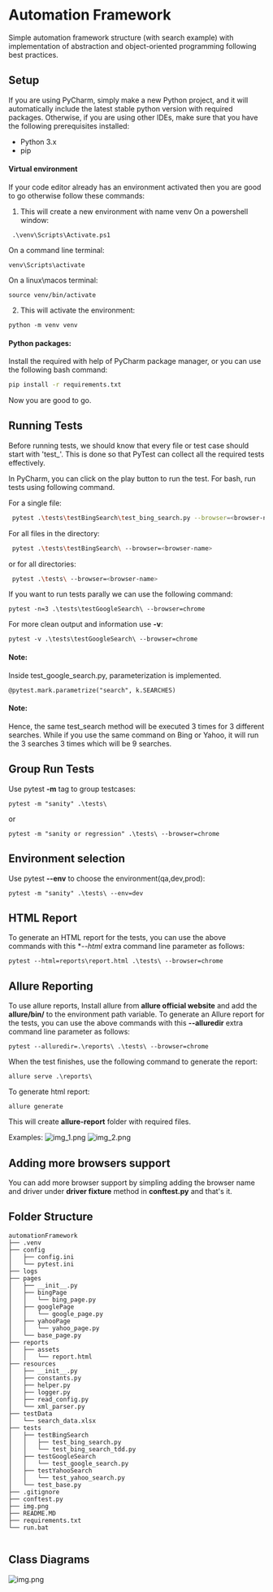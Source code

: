 # Automation Framework

Simple automation framework structure (with search 
example) with implementation of abstraction and 
object-oriented programming following best practices.

## Setup

If you are using PyCharm, simply make a new Python project,
and it will automatically include the latest stable python
version with required packages. Otherwise, if you are using 
other IDEs, make sure that you have the following prerequisites installed:
- Python 3.x
- pip

#### Virtual environment
If your code editor already has an environment activated then you are good to go otherwise follow these commands:

1. This will create a new environment with name venv
On a powershell window:
```
 .\venv\Scripts\Activate.ps1
```
On a command line terminal:
```
venv\Scripts\activate
```
On a linux\macos terminal:
```
source venv/bin/activate
```
2. This will activate the environment:
```
python -m venv venv
```
#### Python packages:
Install the required with help of PyCharm package 
manager, or you can use the following bash command:
```bash
pip install -r requirements.txt
```
Now you are good to go.
## Running Tests
Before running tests, we should know that every file or test case should
start with 'test_'. This is done so that PyTest can collect all the required 
tests effectively.

In PyCharm, you can click on the play button to run the test. For 
bash, run tests using following command.

For a single file:
```bash
 pytest .\tests\testBingSearch\test_bing_search.py --browser=<browser-name>
```
For all files in the directory:
```bash
 pytest .\tests\testBingSearch\ --browser=<browser-name>
```
or for all directories:
```bash
 pytest .\tests\ --browser=<browser-name>
```
If you want to run tests parally we can use the following command:
```
pytest -n=3 .\tests\testGoogleSearch\ --browser=chrome
```
For more clean output and information use **-v**:
```
pytest -v .\tests\testGoogleSearch\ --browser=chrome
```
#### Note: 
Inside test_google_search.py, parameterization is implemented.
```
@pytest.mark.parametrize("search", k.SEARCHES)
```
#### Note: 
Hence, the same test_search method will be
executed 3 times for 3 different searches. While if you use the same command on Bing or Yahoo, it will run 
the 3 searches 3 times which will be 9 searches.

## Group Run Tests
Use pytest **-m** tag to group testcases:
```
pytest -m "sanity" .\tests\ 
```
or
```
pytest -m "sanity or regression" .\tests\ --browser=chrome
```
## Environment selection
Use pytest **--env** to choose the environment(qa,dev,prod):
```
pytest -m "sanity" .\tests\ --env=dev
```


## HTML Report
To generate an HTML report for the tests, you can use the above commands with this **--html* extra command 
line parameter as follows:
```
pytest --html=reports\report.html .\tests\ --browser=chrome
```

## Allure Reporting
To use allure reports, Install allure from **allure official website** and add the **allure/bin/** 
to the environment path variable. To generate an Allure report for the tests, you can use the above 
commands with this **--alluredir** extra command line parameter as follows:
```
pytest --alluredir=.\reports\ .\tests\ --browser=chrome
```
When the test finishes, use the following command to generate the report:
```
allure serve .\reports\
```
To generate html report:
```
allure generate
```
This will create **allure-report** folder with required files.

Examples:
![img_1.png](img_1.png) ![img_2.png](img_2.png)
## Adding more browsers support

You can add more browser support by simpling adding the browser name and driver
under **driver fixture** method in **conftest.py** and that's it.

## Folder Structure

```
automationFramework
├── .venv
├── config
│   ├── config.ini
│   └── pytest.ini
├── logs
├── pages
│   ├── __init__.py
│   ├── bingPage
│   │   └── bing_page.py
│   ├── googlePage
│   │   └── google_page.py
│   ├── yahooPage
│   │   └── yahoo_page.py
│   └── base_page.py
├── reports
│   ├── assets
│   │   └── report.html
├── resources
│   ├── __init__.py
│   ├── constants.py
│   ├── helper.py
│   ├── logger.py
│   ├── read_config.py
│   └── xml_parser.py
├── testData
│   └── search_data.xlsx
├── tests
│   ├── testBingSearch
│   │   ├── test_bing_search.py
│   │   └── test_bing_search_tdd.py
│   ├── testGoogleSearch
│   │   └── test_google_search.py
│   ├── testYahooSearch
│   │   └── test_yahoo_search.py
│   └── test_base.py
├── .gitignore
├── conftest.py
├── img.png
├── README.MD
├── requirements.txt
└── run.bat


```
## Class Diagrams
![img.png](img.png)
